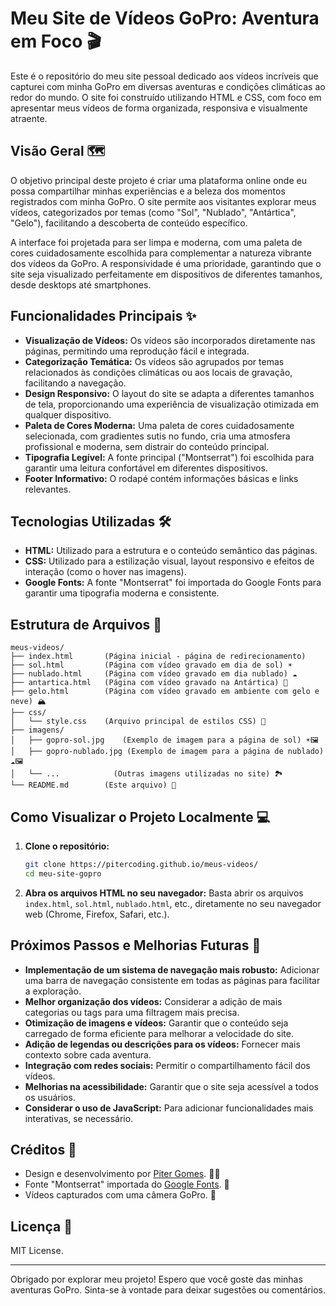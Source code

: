 # Meu Site de Vídeos GoPro: Aventura em Foco 🎬 

Este é o repositório do meu site pessoal dedicado aos vídeos incríveis que capturei com minha GoPro em diversas aventuras e condições climáticas ao redor do mundo. O site foi construído utilizando HTML e CSS, com foco em apresentar meus vídeos de forma organizada, responsiva e visualmente atraente.

## Visão Geral 🗺️ 

O objetivo principal deste projeto é criar uma plataforma online onde eu possa compartilhar minhas experiências e a beleza dos momentos registrados com minha GoPro. O site permite aos visitantes explorar meus vídeos, categorizados por temas (como "Sol", "Nublado", "Antártica", "Gelo"), facilitando a descoberta de conteúdo específico.

A interface foi projetada para ser limpa e moderna, com uma paleta de cores cuidadosamente escolhida para complementar a natureza vibrante dos vídeos da GoPro. A responsividade é uma prioridade, garantindo que o site seja visualizado perfeitamente em dispositivos de diferentes tamanhos, desde desktops até smartphones.

## Funcionalidades Principais ✨ 

* **Visualização de Vídeos:** Os vídeos são incorporados diretamente nas páginas, permitindo uma reprodução fácil e integrada.
* **Categorização Temática:** Os vídeos são agrupados por temas relacionados às condições climáticas ou aos locais de gravação, facilitando a navegação.
* **Design Responsivo:** O layout do site se adapta a diferentes tamanhos de tela, proporcionando uma experiência de visualização otimizada em qualquer dispositivo.
* **Paleta de Cores Moderna:** Uma paleta de cores cuidadosamente selecionada, com gradientes sutis no fundo, cria uma atmosfera profissional e moderna, sem distrair do conteúdo principal.
* **Tipografia Legível:** A fonte principal ("Montserrat") foi escolhida para garantir uma leitura confortável em diferentes dispositivos.
* **Footer Informativo:** O rodapé contém informações básicas e links relevantes.

## Tecnologias Utilizadas 🛠️ 

* **HTML:** Utilizado para a estrutura e o conteúdo semântico das páginas.
* **CSS:** Utilizado para a estilização visual, layout responsivo e efeitos de interação (como o hover nas imagens).
* **Google Fonts:** A fonte "Montserrat" foi importada do Google Fonts para garantir uma tipografia moderna e consistente.

## Estrutura de Arquivos 📂 
```
meus-videos/
├── index.html       (Página inicial - página de redirecionamento)
├── sol.html         (Página com vídeo gravado em dia de sol) ☀️
├── nublado.html     (Página com vídeo gravado em dia nublado) ☁️
├── antartica.html   (Página com vídeo gravado na Antártica) 🧊
├── gelo.html        (Página com vídeo gravado em ambiente com gelo e neve) 🏔️
├── css/
│   └── style.css    (Arquivo principal de estilos CSS) 🎨
├── imagens/
│   ├── gopro-sol.jpg    (Exemplo de imagem para a página de sol) ☀️🖼️
│   ├── gopro-nublado.jpg (Exemplo de imagem para a página de nublado) ☁️🖼️
│   └── ...            (Outras imagens utilizadas no site) 🏞️
└── README.md        (Este arquivo) 📝
```

## Como Visualizar o Projeto Localmente 💻 

1.  **Clone o repositório:**
    ```bash
    git clone https://pitercoding.github.io/meus-videos/
    cd meu-site-gopro
    ```

2.  **Abra os arquivos HTML no seu navegador:**
    Basta abrir os arquivos `index.html`, `sol.html`, `nublado.html`, etc., diretamente no seu navegador web (Chrome, Firefox, Safari, etc.).

## Próximos Passos e Melhorias Futuras 🚀

* **Implementação de um sistema de navegação mais robusto:** Adicionar uma barra de navegação consistente em todas as páginas para facilitar a exploração.
* **Melhor organização dos vídeos:** Considerar a adição de mais categorias ou tags para uma filtragem mais precisa.
* **Otimização de imagens e vídeos:** Garantir que o conteúdo seja carregado de forma eficiente para melhorar a velocidade do site.
* **Adição de legendas ou descrições para os vídeos:** Fornecer mais contexto sobre cada aventura.
* **Integração com redes sociais:** Permitir o compartilhamento fácil dos vídeos.
* **Melhorias na acessibilidade:** Garantir que o site seja acessível a todos os usuários.
* **Considerar o uso de JavaScript:** Para adicionar funcionalidades mais interativas, se necessário.

## Créditos 🙏 

* Design e desenvolvimento por [Piter Gomes](https://www.linkedin.com/in/piter-gomes-4a39281a1/). 👨‍💻
* Fonte "Montserrat" importada do [Google Fonts](https://fonts.google.com/). 🔡
* Vídeos capturados com uma câmera GoPro. 📸

## Licença 📜 

MIT License.

---

Obrigado por explorar meu projeto! Espero que você goste das minhas aventuras GoPro. Sinta-se à vontade para deixar sugestões ou comentários.
